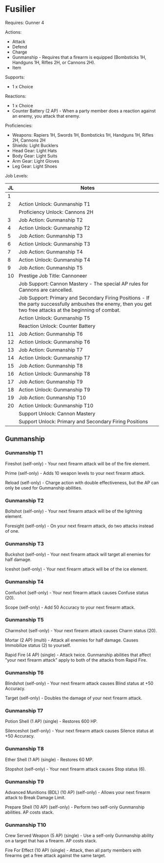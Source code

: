 # Fusilier

Requires: Gunner 4

Actions:

- Attack
- Defend
- Charge
- Gunmanship - Requires that a firearm is equipped (Bombsticks 1H, Handguns 1H, Rifles 2H, or Cannons 2H).
- Item

Supports:

- 1 x Choice

Reactions:

- 1 x Choice
- Counter Battery (2 AP) - When a party member does a reaction against an enemy, you attack that enemy.

Proficiencies:

- Weapons: Rapiers 1H, Swords 1H, Bombsticks 1H, Handguns 1H, Rifles 2H, Cannons 2H
- Shields: Light Bucklers
- Head Gear: Light Hats
- Body Gear: Light Suits
- Arm Gear: Light Gloves
- Leg Gear: Light Shoes

Job Levels:

| JL | Notes |
| --- | --- |
| 1 | 
| 2 | Action Unlock: Gunmanship T1
|   | Proficiency Unlock: Cannons 2H
| 3 | Job Action: Gunmanship T2
| 4 | Action Unlock: Gunmanship T2
| 5 | Job Action: Gunmanship T3
| 6 | Action Unlock: Gunmanship T3
| 7 | Job Action: Gunmanship T4
| 8 | Action Unlock: Gunmanship T4
| 9 | Job Action: Gunmanship T5
| 10 | Prestige Job Title: Cannoneer
|    | Job Support: Cannon Mastery - The special AP rules for Cannons are cancelled.
|    | Job Support: Primary and Secondary Firing Positions - If the party successfully ambushes the enemy, then you get two free attacks at the beginning of combat.
|    | Action Unlock: Gunmanship T5
|    | Reaction Unlock: Counter Battery
| 11 | Job Action: Gunmanship T6
| 12 | Action Unlock: Gunmanship T6
| 13 | Job Action: Gunmanship T7
| 14 | Action Unlock: Gunmanship T7
| 15 | Job Action: Gunmanship T8
| 16 | Action Unlock: Gunmanship T8
| 17 | Job Action: Gunmanship T9
| 18 | Action Unlock: Gunmanship T9
| 19 | Job Action: Gunmanship T10
| 20 | Action Unlock: Gunmanship T10
|    | Support Unlock: Cannon Mastery
|    | Support Unlock: Primary and Secondary Firing Positions

## Gunmanship

### Gunmanship T1

Fireshot (self-only) - Your next firearm attack will be of the fire element.

Prime (self-only) - Adds 10 weapon levels to your next firearm attack.

Reload (self-only) - Charge action with double effectiveness, but the AP can only be used for Gunmanship abilities.

### Gunmanship T2

Boltshot (self-only) - Your next firearm attack will be of the lightning element.

Foresight (self-only) - On your next firearm attack, do two attacks instead of one.

### Gunmanship T3

Buckshot (self-only) - Your next firearm attack will target all enemies for half damage.

Iceshot (self-only) - Your next firearm attack will be of the ice element.

### Gunmanship T4

Confushot (self-only) - Your next firearm attack causes Confuse status (20).

Scope (self-only) - Add 50 Accuracy to your next firearm attack.

### Gunmanship T5

Charmshot (self-only) - Your next firearm attack causes Charm status (20).

Mortar (2 AP) (multi) - Attack all enemies for half damage. Causes Immobilize status (2) to yourself.

Rapid Fire (4 AP) (single) - Attack twice. Gunmanship abilities that affect "your next firearm attack" apply to both of the attacks from Rapid Fire.

### Gunmanship T6

Blindshot (self-only) - Your next firearm attack causes Blind status at +50 Accuracy.

Target (self-only) - Doubles the damage of your next firearm attack.

### Gunmanship T7

Potion Shell (1 AP) (single) - Restores 600 HP.

Silenceshot (self-only) - Your next firearm attack causes Silence status at +50 Accuracy.

### Gunmanship T8

Ether Shell (1 AP) (single) - Restores 60 MP.

Stopshot (self-only) - Your next firearm attack causes Stop status (6).

### Gunmanship T9

Advanced Munitions (BDL) (10 AP) (self-only) - Allows your next firearm attack to Break Damage Limit.

Prepare Shell (10 AP) (self-only) - Perform two self-only Gunmanship abilities. AP costs stack.

### Gunmanship T10

Crew Served Weapon (5 AP) (single) - Use a self-only Gunmanship ability on a target that has a firearm. AP costs stack.

Fire For Effect (10 AP) (single) - Attack, then all party members with firearms get a free attack against the same target.
